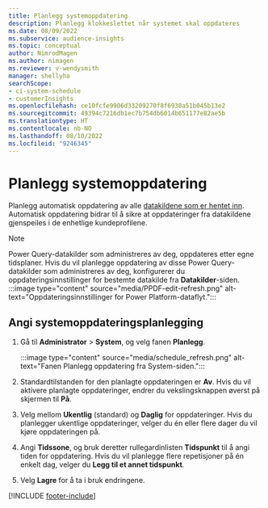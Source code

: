 ```yaml
---
title: Planlegg systemoppdatering
description: Planlegg klokkeslettet når systemet skal oppdateres
ms.date: 08/09/2022
ms.subservice: audience-insights
ms.topic: conceptual
author: NimrodMagen
ms.author: nimagen
ms.reviewer: v-wendysmith
manager: shellyha
searchScope:
- ci-system-schedule
- customerInsights
ms.openlocfilehash: ce10fcfe9906d33209270f8f6930a51b045b13e2
ms.sourcegitcommit: 49394c7216db1ec7b754db6014b651177e82ae5b
ms.translationtype: HT
ms.contentlocale: nb-NO
ms.lasthandoff: 08/10/2022
ms.locfileid: "9246345"
---
```

# <a name="schedule-system-refresh"></a>Planlegg systemoppdatering

Planlegg automatisk oppdatering av alle [datakildene som er hentet inn](data-sources.md). Automatisk oppdatering bidrar til å sikre at oppdateringer fra datakildene gjenspeiles i de enhetlige kundeprofilene.

> [!NOTE]
> Power Query-datakilder som administreres av deg, oppdateres etter egne tidsplaner. Hvis du vil planlegge oppdatering av disse Power Query-datakilder som administreres av deg, konfigurerer du oppdateringsinnstillinger for bestemte datakilde fra **Datakilder**-siden.
> :::image type="content" source="media/PPDF-edit-refresh.png" alt-text="Oppdateringsinnstillinger for Power Platform-dataflyt.":::

## <a name="set-system-refresh-schedule"></a>Angi systemoppdateringsplanlegging

1. Gå til **Administrator** > **System**, og velg fanen **Planlegg**.

   :::image type="content" source="media/schedule_refresh.png" alt-text="Fanen Planlegg oppdatering fra System-siden.":::

1. Standardtilstanden for den planlagte oppdateringen er **Av**. Hvis du vil aktivere planlagte oppdateringer, endrer du vekslingsknappen øverst på skjermen til **På**.

1. Velg mellom **Ukentlig** (standard) og **Daglig** for oppdateringer. Hvis du planlegger ukentlige oppdateringer, velger du én eller flere dager du vil kjøre oppdateringen på.

1. Angi **Tidssone**, og bruk deretter rullegardinlisten **Tidspunkt** til å angi tiden for oppdatering. Hvis du vil planlegge flere repetisjoner på én enkelt dag, velger du **Legg til et annet tidspunkt**.

1. Velg **Lagre** for å ta i bruk endringene.

[!INCLUDE [footer-include](includes/footer-banner.md)]
